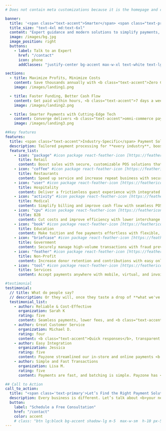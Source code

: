 ```yaml
---
# Does not contain meta customizations because it is the homepage and config is already set in the config file

banner:
  title: '<span class="text-accent">Smarter</span> <span class="text-primary">Payments Seamless Growth.</span>'
  title_size: "text-4xl md:text-6xl"
  content: "Expert guidance and modern solutions to simplify payments, improve cash flow, and support your business at every stage."
  image: /images/bg.jpg
  image_position: right
  buttons:
    - label: Talk to an Expert
      href: "/contact"
      icon: phone
      addClasses: "justify-center bg-accent max-w-xl text-white text-lg hover:bg-laccent shadow-md dark:border-white/10 dark:border"

sections:
  - title: Maximize Profits, Minimize Costs
    content: Save thousands annually with <b class="text-accent">Zero Cost Processing—pay 0%</b> on all credit card transactions. Accept payments in-person, online, and in-office with seamless processing and <b class="text-primary">flat-rate pricing</b> that keeps more money in your pocket.
    image: /images/landing1.png

  - title: Faster Funding, Better Cash Flow
    content: Get paid within hours, <b class="text-accent">7 days a week—even on weekends</b> and holidays—with True Daily Funding. No more waiting days for payouts—speed up invoice payments, <b class="text-primary">cover expenses faster</b>, and improve cash flow efficiency.
    image: /images/landing2.png

  - title: Smarter Payments with Cutting-Edge Tech
    content: Converge delivers <b class="text-accent">omni-commerce payments</b> for in-store, online, mobile, and phone orders. Accept credit, debit, gift cards, and mobile wallets like Apple Pay, handle recurring payments, and <b class="text-primary">reduce fraud risk</b> with secure data protection.
    image: /images/landing3.png

##key features
features:
  title: <span class="text-accent">Industry-Specific</span> Payment Solutions
  description: Tailored payment processing for **every industry**, boosting efficiency, reducing costs, and enhancing customer experiences
  feature_list:
    - icon: "package" #icon package react-feather-icon [https://feathericons.com/]
      title: Retail
      content: Boost sales with secure, customizable POS solutions that adapt to any store layout and ensure seamless transactions.
    - icon: "coffee" #icon package react-feather-icon [https://feathericons.com/]
      title: Restaurants
      content: Speed up service and increase repeat business with secure POS systems, mobile ordering, and loyalty-driven rewards programs.
    - icon: "user" #icon package react-feather-icon [https://feathericons.com/]
      title: Hospitality
      content: Deliver a frictionless guest experience with integrated payment solutions for hotels, restaurants, retail shops, and services.
    - icon: "activity" #icon package react-feather-icon [https://feathericons.com/]
      title: Medical
      content: Simplify billing and improve cash flow with seamless POS and ACH payment solutions tailored for healthcare providers.
    - icon: "cpu" #icon package react-feather-icon [https://feathericons.com/]
      title: B2B
      content: Cut costs and improve efficiency with lower interchange rates for corporate, government, and purchasing card transactions.
    - icon: "book" #icon package react-feather-icon [https://feathericons.com/]
      title: Education
      content: Make tuition and fee payments effortless with flexible, budget-friendly processing solutions for schools and universities.
    - icon: "briefcase" #icon package react-feather-icon [https://feathericons.com/]
      title: Government
      content: Securely manage high-volume transactions with fraud prevention, global e-commerce support, and payment flexibility.
    - icon: "feather" #icon package react-feather-icon [https://feathericons.com/]
      title: Non-Profit
      content: Increase donor retention and contributions with easy online donation processing and recurring giving options.
    - icon: "tool" #icon package react-feather-icon [https://feathericons.com/]
      title: Services
      content: Accept payments anywhere with mobile, virtual, and invoicing solutions that make billing fast, easy, and secure.

#testimonial
testimonial:
  // title: What do people say?
  // description: Or they will, once they taste a drop of **what we've built**
  testimonial_list:
    - author: Reliable & Cost-Effective
      organization: Sarah K
      rating: five
      content: Seamless payments, lower fees, and <b class="text-accent">excellent support</b>. Payzone is the best move we’ve made.
    - author: Great Customer Service
      organization: Michael D.
      rating: four
      content: <b class="text-accent">Quick responses</b>, transparent pricing, and a smooth setup. Highly recommend Payzone for any business.
    - author: Easy Integration
      organization: Jessica
      rating: five
      content: Payzone streamlined our in-store and online payments <b class="text-accent">without hassle</b>. A true business partner.
    - author: Simple and Fast Transactions
      organization: Lisa M.
      rating: five
      content: Payments are fast, and batching is simple. Payzone has <b class="text-accent">exceeded</b> our expectations.

## Call to Action
call_to_action:
  title: "<span class='text-primary'>Let’s Find the Right Payment Solution  <span class='text-secondary'>for You</span>.</span>"
  description: Every business is different. Let’s talk about <b>your needs</b> and build a payment strategy that works for you.
  button:
    label: "Schedule a Free Consultation"
    href: "/contact"
    color: accent
    # class: "btn lg:block bg-accent shadow-lg m-5  max-w-sm  h-10 px-5 text-lg text-white hover:bg-laccent text-center dark:border-white/10 dark:border"
---
```

